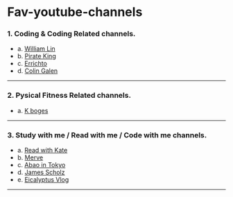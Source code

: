 # Fav-youtube-channels

### 1. Coding & Coding Related channels.

-	a. [William Lin](https://www.youtube.com/channel/UCKuDLsO0Wwef53qdHPjbU2Q)
-	b. [Pirate King](https://www.youtube.com/channel/UCjHNoM9djdk-_xkAUOEowZA)
-	c. [Errichto](https://www.youtube.com/c/Errichto)
-	d. [Colin Galen](https://www.youtube.com/c/ColinGalen)
---
### 2. Pysical Fitness Related channels.

-	a. [K boges](https://www.youtube.com/user/Kbogea)

---
### 3. Study with me / Read with me / Code with me channels.


- 	a. [Read with Kate](https://www.youtube.com/channel/UCjqY2c21XpTT-nSFdfDTHfg)
-	b. [Merve](https://www.youtube.com/c/MerveStudyCorner)
-	c. [Abao in Tokyo](https://www.youtube.com/c/%E9%98%BF%E9%B2%8D)
-	d. [James Scholz](https://www.youtube.com/c/JamesScholz)
-	e. [Eicalyptus Vlog](https://www.youtube.com/channel/UCY18mQmz2B8i9SsNMlNCSXQ)
---
